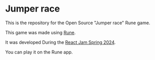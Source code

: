 # Jumper race

This is the repository for the Open Source "Jumper race" Rune game.

This game was made using [Rune](https://www.rune.ai/).

It was developed During the [React Jam Spring 2024](https://reactjam.com/).

You can play it on the Rune app.